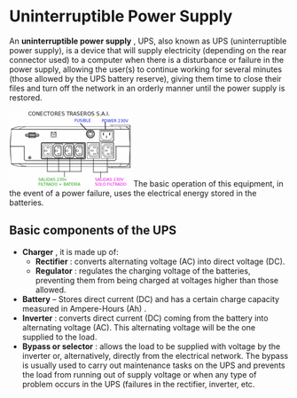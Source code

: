 # Uninterruptible Power Supply

An **uninterruptible power supply** , UPS, also known as UPS (uninterruptible power supply), is a device that will supply electricity (depending on the rear connector used) to a computer when there is a disturbance or failure in the power supply, allowing the user(s) to continue working for several minutes (those allowed by the UPS battery reserve), giving them time to close their files and turn off the network in an orderly manner until the power supply is restored.

![ups](img/ups1.png)
The basic operation of this equipment, in the event of a power failure, uses the electrical energy stored in the batteries.

## Basic components of the UPS

- **Charger** , it is made up of:
    - **Rectifier** : converts alternating voltage (AC) into direct voltage (DC).
    - **Regulator** : regulates the charging voltage of the batteries, preventing them from being charged at voltages higher than those allowed.
- **Battery** – Stores direct current (DC) and has a certain charge capacity measured in Ampere-Hours (Ah) .
- **Inverter** : converts direct current (DC) coming from the battery into alternating voltage (AC). This alternating voltage will be the one supplied to the load.
- **Bypass or selector** : allows the load to be supplied with voltage by the inverter or, alternatively, directly from the electrical network. The bypass is usually used to carry out maintenance tasks on the UPS and prevents the load from running out of supply voltage or when any type of problem occurs in the UPS (failures in the rectifier, inverter, etc.